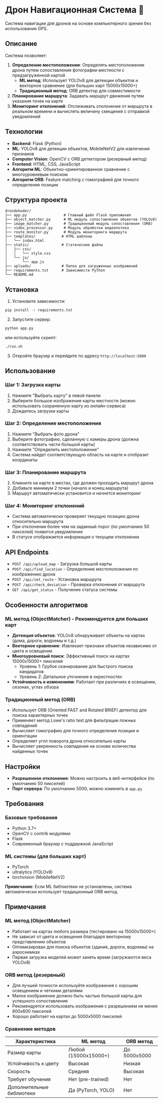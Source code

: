 # Дрон Навигационная Система 🚁

Система навигации для дронов на основе компьютерного зрения без использования GPS.

## Описание

Система позволяет:
1. **Определение местоположения**: Определять местоположение дрона путем сопоставления фотографии местности с предзагруженной картой
   - **ML метод**: Использует YOLOv8 для детекции объектов и векторное сравнение (для больших карт 15000x15000+)
   - **Традиционный метод**: ORB детектор для совместимости
2. **Планирование маршрута**: Задавать маршрут движения путем указания точек на карте
3. **Мониторинг отклонений**: Отслеживать отклонение от маршрута в реальном времени и вычислять величину смещения с отправкой уведомлений

## Технологии

- **Backend**: Flask (Python)
- **ML**: YOLOv8 для детекции объектов, MobileNetV2 для извлечения признаков
- **Computer Vision**: OpenCV с ORB детектором (резервный метод)
- **Frontend**: HTML, CSS, JavaScript
- **Алгоритм ML**: Объектно-ориентированное сравнение с многоуровневым поиском
- **Алгоритм ORB**: Feature matching с гомографией для точного определения позиции

## Структура проекта

```
drondekoder/
├── app.py                 # Главный файл Flask приложения
├── object_matcher.py      # ML модуль сопоставления объектов (YOLOv8)
├── image_matcher.py       # Традиционный модуль сопоставления (ORB)
├── video_processor.py     # Модуль обработки видеопотока
├── route_monitor.py       # Модуль мониторинга маршрута
├── templates/            # HTML шаблоны
│   └── index.html
├── static/               # Статические файлы
│   ├── css/
│   │   └── style.css
│   └── js/
│       └── app.js
├── uploads/              # Папка для загруженных изображений
├── requirements.txt      # Зависимости Python
└── README.md
```

## Установка

1. Установите зависимости:
```bash
pip install -r requirements.txt
```

2. Запустите сервер:
```bash
python app.py
```
или используйте скрипт:
```bash
./run.sh
```

3. Откройте браузер и перейдите по адресу `http://localhost:5000`

## Использование

### Шаг 1: Загрузка карты
1. Нажмите "Выбрать карту" в левой панели
2. Выберите большое изображение карты местности (можно использовать сохраненную карту из онлайн-сервиса)
3. Дождитесь загрузки карты

### Шаг 2: Определение местоположения
1. Нажмите "Выбрать фото дрона"
2. Выберите фотографию, сделанную с камеры дрона (должна соответствовать части большой карты)
3. Нажмите "Определить местоположение"
4. Система найдет соответствующую область на карте и отобразит координаты

### Шаг 3: Планирование маршрута
1. Кликните на карте в местах, где должен проходить маршрут дрона
2. Добавьте минимум 2 точки (начало и конец маршрута)
3. Маршрут автоматически установится и начнется мониторинг

### Шаг 4: Мониторинг отклонений
- Система автоматически проверяет текущую позицию дрона относительно маршрута
- При отклонении более чем на заданный порог (по умолчанию 50 пикселей) появится уведомление
- В статусе отображается информация о текущем отклонении

## API Endpoints

- `POST /api/upload_map` - Загрузка большой карты
- `POST /api/find_location` - Определение местоположения по изображению дрона
- `POST /api/set_route` - Установка маршрута
- `POST /api/check_deviation` - Проверка отклонения от маршрута
- `GET /api/get_status` - Получение статуса системы

## Особенности алгоритмов

### ML метод (ObjectMatcher) - Рекомендуется для больших карт
- **Детекция объектов**: YOLOv8 обнаруживает объекты на картах (дома, дороги, водоемы и т.д.)
- **Векторное сравнение**: Извлекает признаки объектов независимо от цвета и освещения
- **Многоуровневый поиск**: Эффективный поиск на картах 15000x15000+ пикселей
  - Уровень 1: Грубое сканирование для быстрого поиска кандидатов
  - Уровень 2: Детальное уточнение в окрестностях
- **Устойчивость к изменениям**: Работает при различиях в освещении, сезонах, углах обзора

### Традиционный метод (ORB)
- Использует ORB (Oriented FAST and Rotated BRIEF) детектор для поиска характерных точек
- Применяет метод Lowe's ratio test для фильтрации ложных совпадений
- Вычисляет гомографию для точного определения позиции и ориентации
- Определяет угол поворота дрона относительно карты
- Вычисляет уверенность совпадения на основе количества найденных точек

## Настройки

- **Разрешенное отклонение**: Можно настроить в веб-интерфейсе (по умолчанию 50 пикселей)
- **Порт сервера**: По умолчанию 5000, можно изменить в `app.py`

## Требования

### Базовые требования
- Python 3.7+
- OpenCV с contrib модулями
- Flask
- Современный браузер с поддержкой JavaScript

### ML системы (для больших карт)
- PyTorch
- ultralytics (YOLOv8)
- torchvision (MobileNetV2)

**Примечание**: Если ML библиотеки не установлены, система автоматически использует традиционный ORB метод.

## Примечания

### ML метод (ObjectMatcher)
- Работает на картах любого размера (тестировано на 15000x15000+)
- Не зависит от цвета и освещения благодаря векторному представлению объектов
- Оптимизирован для поиска объектов (здания, дороги, водоемы) на аэроснимках
- Первая загрузка моделей может занять время (загружаются веса YOLOv8)

### ORB метод (резервный)
- Для лучшей точности используйте изображения с хорошим освещением и четкими деталями
- Малое изображение должно быть частью большой карты для успешного сопоставления
- Рекомендуется использовать изображения с разрешением не менее 800x600 пикселей
- Хорошо работает на картах до 5000x5000 пикселей

### Сравнение методов
| Характеристика | ML метод | ORB метод |
|----------------|----------|-----------|
| Размер карты | Любой (15000x15000+) | До 5000x5000 |
| Устойчивость к цвету | Высокая | Низкая |
| Скорость | Средняя | Высокая |
| Требует обучения | Нет (pre-trained) | Нет |
| Дополнительные библиотеки | Да (PyTorch, YOLO) | Нет |
